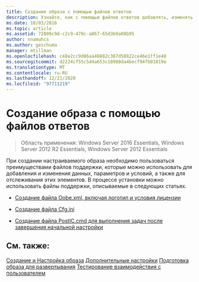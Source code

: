 ```yaml
---
title: Создание образа с помощью файлов ответов
description: Узнайте, как с помощью файлов ответов добавлять, изменять или контролировать данные, параметры и условия при создании пользовательского образа.
ms.date: 10/03/2016
ms.topic: article
ms.assetid: 72809c9d-c2c9-478c-a867-65d3b9a08b95
author: nnamuhcs
ms.author: geschuma
manager: mtillman
ms.openlocfilehash: c48e2cc9d86aa48882c387d58822ce46e1ff1e48
ms.sourcegitcommit: d2224cf55c5d4a653c18908da4becf94fb01819e
ms.translationtype: MT
ms.contentlocale: ru-RU
ms.lasthandoff: 12/21/2020
ms.locfileid: "97711219"
---
```

# <a name="create-an-image-by-using-answer-files"></a>Создание образа с помощью файлов ответов

>Область применения: Windows Server 2016 Essentials, Windows Server 2012 R2 Essentials, Windows Server 2012 Essentials

При создании настраиваемого образа необходимо пользоваться преимуществами файлов поддержки, которые можно использовать для добавления и изменения данных, параметров и условий, а также для отслеживания этих элементов. В процессе установки можно использовать файлы поддержки, описываемые в следующих статьях.

-   [Создание файла Oobe.xml, включая логотип и условия лицензии](Create-the-Oobe.xml-File-Including-Logo-and-EULA.md)

-   [Создание файла Cfg.ini](Create-the-Cfg.ini-File.md)

-   [Создание файла PostIC.cmd для выполнения задач после завершения начальной настройки](Create-the-PostIC.cmd-File-for-Running-Post-Initial-Configuration-Tasks.md)

## <a name="see-also"></a>См. также:
 [Создание и Настройка образа](Creating-and-Customizing-the-Image.md) [Дополнительные настройки](Additional-Customizations.md) [Подготовка образа для развертывания](Preparing-the-Image-for-Deployment.md) [Тестирование взаимодействия с пользователем](Testing-the-Customer-Experience.md)